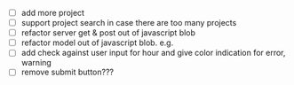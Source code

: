 - [ ] add more project
- [ ] support project search in case there are too many projects
- [ ] refactor server get & post out of javascript blob
- [ ] refactor model out of javascript blob. e.g.
- [ ] add check against user input for hour and give color indication for error, warning
- [ ] remove submit button???